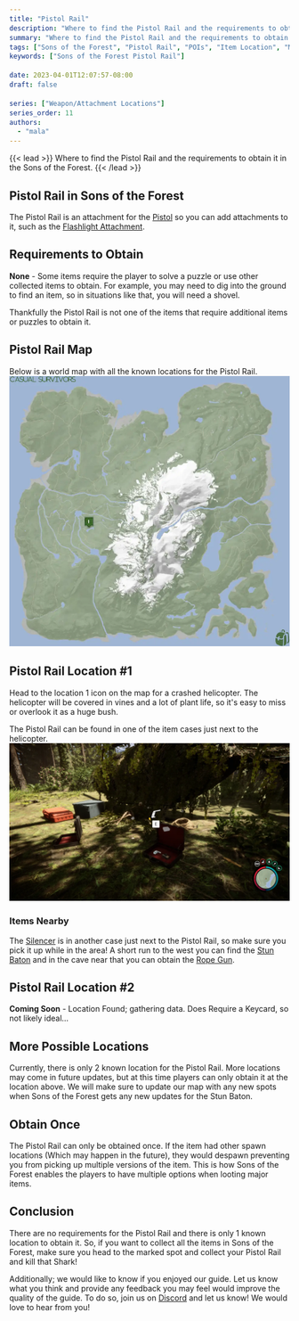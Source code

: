 ```yaml
---
title: "Pistol Rail"
description: "Where to find the Pistol Rail and the requirements to obtain it in the Sons of the Forest."
summary: "Where to find the Pistol Rail and the requirements to obtain it. Click here to learn more about it!"
tags: ["Sons of the Forest", "Pistol Rail", "POIs", "Item Location", "Map"]
keywords: ["Sons of the Forest Pistol Rail"]

date: 2023-04-01T12:07:57-08:00
draft: false

series: ["Weapon/Attachment Locations"]
series_order: 11
authors:
  - "mala"
---
```


{{< lead >}}
Where to find the Pistol Rail and the requirements to obtain it in the Sons of the Forest.
{{< /lead >}}

## Pistol Rail in Sons of the Forest
The Pistol Rail is an attachment for the [Pistol](/sons-of-the-forest/guides/pistol/) so you can add attachments to it, such as the [Flashlight Attachment](/sons-of-the-forest/guides/flashlight-attachment/).

## Requirements to Obtain
**None** - Some items require the player to solve a puzzle or use other collected items to obtain. For example, you may need to dig into the ground to find an item, so in situations like that, you will need a shovel. 

Thankfully the Pistol Rail is not one of the items that require additional items or puzzles to obtain it. 

## Pistol Rail Map
Below is a world map with all the known locations for the Pistol Rail.
![Sons of the Forest Pistol Rail Map Location](img/map.webp)

## Pistol Rail Location #1
Head to the location 1 icon on the map for a crashed helicopter. The helicopter will be covered in vines and a lot of plant life, so it's easy to miss or overlook it as a huge bush.

The Pistol Rail can be found in one of the item cases just next to the helicopter.
![Sons of the Forest Pistol Rail in Case](featured.webp)

### Items Nearby
The [Silencer](/sons-of-the-forest/guides/silencer/) is in another case just next to the Pistol Rail, so make sure you pick it up while in the area! A short run to the west you can find the [Stun Baton](/sons-of-the-forest/guides/stun-baton/) and in the cave near that you can obtain the [Rope Gun](/sons-of-the-forest/guides/rope-gun/).

## Pistol Rail Location #2
**Coming Soon** - Location Found; gathering data. Does Require a Keycard, so not likely ideal...

## More Possible Locations
Currently, there is only 2 known location for the Pistol Rail. More locations may come in future updates, but at this time players can only obtain it at the location above.
We will make sure to update our map with any new spots when Sons of the Forest gets any new updates for the Stun Baton.

## Obtain Once
The Pistol Rail can only be obtained once. If the item had other spawn locations (Which may happen in the future), they would despawn preventing you from picking up multiple versions of the item. This is how Sons of the Forest enables the players to have multiple options when looting major items. 

## Conclusion
There are no requirements for the Pistol Rail and there is only 1 known location to obtain it. So, if you want to collect all the items in Sons of the Forest, make sure you head to the marked spot and collect your Pistol Rail and kill that Shark!

Additionally; we would like to know if you enjoyed our guide. Let us know what you think and provide any feedback you may feel would improve the quality of the guide. To do so, join us on [Discord](https://discord.gg/ZXp93XsKnN) and let us know! We would love to hear from you! 
